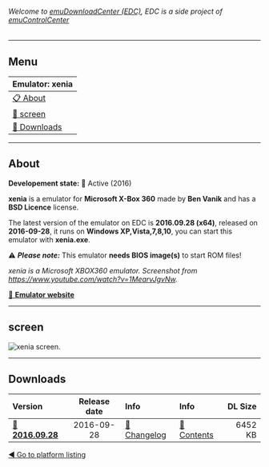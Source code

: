 ###### Welcome to [emuDownloadCenter (EDC)](https://github.com/PhoenixInteractiveNL/emuDownloadCenter/wiki/), EDC is a side project of [emuControlCenter](https://github.com/PhoenixInteractiveNL/emuControlCenter/wiki/)
***
## Menu
| **Emulator: xenia** |
|:---------|
| [:clipboard: About](#about) |
| [:sunrise: screen](#screen) |
| [:floppy_disk: Downloads](#downloads) |
***
## About
**Developement state:** :large_blue_circle: Active (2016)

**xenia** is a emulator for **Microsoft X-Box 360** made by **Ben Vanik** and has a **BSD Licence** license.

The latest version of the emulator on EDC is **2016.09.28 (x64)**, released on **2016-09-28**, it runs on **Windows XP,Vista,7,8,10**, you can start this emulator with **xenia.exe**.

:warning: _**Please note:**_ This emulator **needs BIOS image(s)** to start ROM files!

_xenia is a Microsoft XBOX360 emulator. Screenshot from https://www.youtube.com/watch?v=1MearvJgvNw._

[:link: **Emulator website**](http://xenia.jp)
***
## screen
![](https://raw.githubusercontent.com/PhoenixInteractiveNL/emuDownloadCenter/master/hooks/xenia/emulator_screen_01.jpg "xenia screen.")
***
## Downloads
| Version  | Release date  | Info       | Info       | DL Size    |
|:---------|:-------------:|:-----------|:-----------|-----------:|
| [:floppy_disk: **2016.09.28**](https://github.com/PhoenixInteractiveNL/edc-repo0006/raw/master/xenia/2016.09.28.7z) | 2016-09-28 | [:page_facing_up: Changelog](https://github.com/PhoenixInteractiveNL/edc-repo0006/blob/master/xenia/2016.09.28_changelog.txt) | [:mag_right: Contents](https://github.com/PhoenixInteractiveNL/edc-repo0006/blob/master/xenia/2016.09.28_contents.txt) | 6452 KB |

[:arrow_backward: Go to platform listing](https://github.com/PhoenixInteractiveNL/emuDownloadCenter/wiki/EDC-Platform-List)
